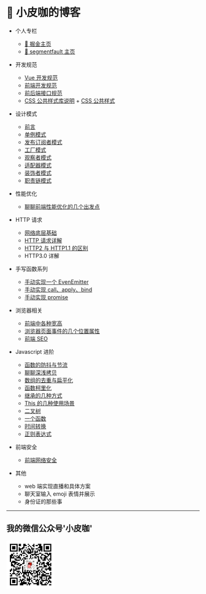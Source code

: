# :house_with_garden: 小皮咖的博客

-   个人专栏

    -   [:rainbow: 掘金主页](https://juejin.im/user/5af17df4518825672a02e1f5/posts)
    -   [:rainbow: segmentfault 主页](https://segmentfault.com/u/suporka)

-   开发规范

    -   [Vue 开发规范](./work/Vue开发规范.md)
    -   [前端开发规范](./work/前端开发规范.md)
    -   [前后端接口规范](./work/前后端接口规范.md)
    -   [CSS 公共样式库说明](./work/CSS公共样式库.md) + [CSS 公共样式](./work/index.css)

-   设计模式

    -   [前言](./设计模式/前言.md?_blank)
    -   [单例模式](./设计模式/单例模式.md)
    -   [发布订阅者模式](./设计模式/发布订阅者模式.md)
    -   [工厂模式](./设计模式/工厂模式.md)
    -   [观察者模式](./设计模式/观察者模式.md)
    -   [适配器模式](./设计模式/适配器模式.md)
    -   [装饰者模式](./设计模式/装饰者模式.md)
    -   [职责链模式](./设计模式/职责链模式.md)

-   性能优化

    -   [聊聊前端性能优化的几个出发点](./front-ent/前端性能优化.md)

-   HTTP 请求

    -   [网络底层基础](https://github.com/zxpsuper/daily-question/blob/master/front_end/%E6%B5%8F%E8%A7%88%E5%99%A8/%E7%BD%91%E7%BB%9C%E5%BA%95%E5%B1%82%E5%9F%BA%E7%A1%80.md)
    -   [HTTP 请求详解](./front-ent/HTTP请求详解.md)
    -   [HTTP2 与 HTTP1.1 的区别](https://github.com/zxpsuper/daily-question/blob/master/front_end/%E6%B5%8F%E8%A7%88%E5%99%A8/HTTP2%E4%B8%8EHTTP1.1%E7%9A%84%E5%8C%BA%E5%88%AB.md)
    -   HTTP3.0 详解

-   手写函数系列

    -   [手动实现一个 EvenEmitter](./js/手动实现一个EventEmitter.md)
    -   [手动实现 call、apply、bind](./js/手动实现call_apply_bind.md)
    -   [手动实现 promise](./js/手动实现promise.md)

-   浏览器相关

    -   [前端中各种宽高](./front-ent/前端中各种宽高.md)
    -   [浏览器页面事件的几个位置属性](./front-ent/事件的几个位置属性.md)
    -   [前端 SEO](./front-ent/前端seo.md)

-   Javascript 进阶

    -   [函数的防抖与节流](./js/函数防抖与节流.md)
    -   [聊聊深浅拷贝](./js/聊聊深浅拷贝.md)
    -   [数组的去重与扁平化](./js/数组的去重与扁平化.md)
    -   [函数柯里化](./js/函数柯里化.md)
    -   [继承的几种方式](./js/继承的几种方式.md)
    -   [This 的几种使用场景](./js/this的几种使用场景.md)
    -   [二叉树](./js/BinaryTree.js)
    -   [一个函数](./js/一个函数.md)
    -   [时间转换](./js/时间转换.md)
    -   [正则表达式](./js/正则表达式.md)

-   前端安全

    -   [前端网络安全](./front-ent/前端网络安全.md)

-   其他

    -   web 端实现直播和具体方案
    -   聊天室输入 emoji 表情并展示
    -   身份证的那些事

---

## 我的微信公众号'小皮咖'

<img src="https://raw.githubusercontent.com/zxpsuper/picture/master/suporka.jpg" width="25%" height="25%" />
